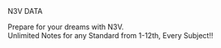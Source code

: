 <!Doctype html>
<html>
  <head>
    N3V DATA
  <head>
    <body>
      <p>Prepare for your dreams with N3V. <br>Unlimited Notes for any Standard from 1-12th, Every Subject!!</p>
    </body>
</html>

